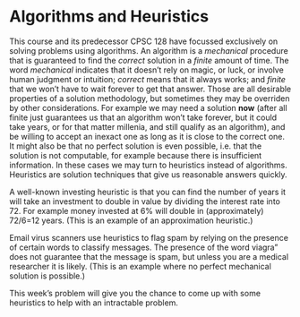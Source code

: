 # Algorithms and Heuristics

This course and its predecessor CPSC 128 have focussed exclusively on
solving problems using algorithms. An algorithm is a *mechanical*
procedure that is guaranteed to find the _correct_ solution in a
*finite* amount of time. The word _mechanical_ indicates that it
doesn’t rely on magic, or luck, or involve human judgment or intuition;
*correct* means that it always works; and _finite_ that we won’t have
to wait forever to get that answer. Those are all desirable properties
of a solution methodology, but sometimes they may be overriden by other
considerations. For example we may need a solution **now** (after all
finite just guarantees us that an algorithm won’t take forever, but it
could take years, or for that matter millenia, and still qualify as an
algorithm), and be willing to accept an inexact one as long as it is
close to the correct one. It might also be that no perfect solution is
even possible, i.e. that the solution is not computable, for example
because there is insufficient information. In these cases we may turn to
heuristics instead of algorithms. Heuristics are solution techniques
that give us reasonable answers quickly.

A well-known investing heuristic is that you can find the number of
years it will take an investment to double in value by dividing the
interest rate into 72. For example money invested at 6% will double in
(approximately) 72/6=12 years. (This is an example of an approximation
heuristic.)

Email virus scanners use heuristics to flag spam by relying on the
presence of certain words to classify messages. The presence of the word
viagra” does not guarantee that the message is spam, but unless you
are a medical researcher it is likely. (This is an example where no
perfect mechanical solution is possible.)

This week’s problem will give you the chance to come up with some
heuristics to help with an intractable problem.
